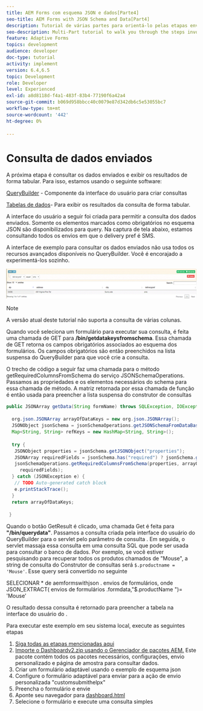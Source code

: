 ```yaml
---
title: AEM Forms com esquema JSON e dados[Parte4]
seo-title: AEM Forms with JSON Schema and Data[Part4]
description: Tutorial de várias partes para orientá-lo pelas etapas envolvidas na criação do formulário adaptável com esquema JSON e consulta dos dados enviados.
seo-description: Multi-Part tutorial to walk you through the steps involved in creating Adaptive Form with JSON schema and querying the submitted data.
feature: Adaptive Forms
topics: development
audience: developer
doc-type: tutorial
activity: implement
version: 6.4,6.5
topic: Development
role: Developer
level: Experienced
exl-id: a8d8118d-f4a1-483f-83b4-77190f6a42a4
source-git-commit: b069d958bbcc40c0079e87d342db6c5e53055bc7
workflow-type: tm+mt
source-wordcount: '442'
ht-degree: 0%

---
```


# Consulta de dados enviados


A próxima etapa é consultar os dados enviados e exibir os resultados de forma tabular. Para isso, estamos usando o seguinte software:

[QueryBuilder](https://querybuilder.js.org/) - Componente da interface do usuário para criar consultas

[Tabelas de dados](https://datatables.net/)- Para exibir os resultados da consulta de forma tabular.

A interface do usuário a seguir foi criada para permitir a consulta dos dados enviados. Somente os elementos marcados como obrigatórios no esquema JSON são disponibilizados para query. Na captura de tela abaixo, estamos consultando todos os envios em que o delivery pref é SMS.

A interface de exemplo para consultar os dados enviados não usa todos os recursos avançados disponíveis no QueryBuilder. Você é encorajado a experimentá-los sozinho.

![querybuilder](assets/querybuilderui.gif)

>[!NOTE]
>
>A versão atual deste tutorial não suporta a consulta de várias colunas.

Quando você seleciona um formulário para executar sua consulta, é feita uma chamada de GET para **/bin/getdatakeysfromschema**. Essa chamada de GET retorna os campos obrigatórios associados ao esquema dos formulários. Os campos obrigatórios são então preenchidos na lista suspensa do QueryBuilder para que você crie a consulta.

O trecho de código a seguir faz uma chamada para o método getRequiredColumnsFromSchema do serviço JSONSchemaOperations. Passamos as propriedades e os elementos necessários do schema para essa chamada de método. A matriz retornada por essa chamada de função é então usada para preencher a lista suspensa do construtor de consultas

```java
public JSONArray getData(String formName) throws SQLException, IOException {

  org.json.JSONArray arrayOfDataKeys = new org.json.JSONArray();
  JSONObject jsonSchema = jsonSchemaOperations.getJSONSchemaFromDataBase(formName);
  Map<String, String> refKeys = new HashMap<String, String>();

  try {
   JSONObject properties = jsonSchema.getJSONObject("properties");
   JSONArray requiredFields = jsonSchema.has("required") ? jsonSchema.getJSONArray("required") : null;
   jsonSchemaOperations.getRequiredColumnsFromSchema(properties, arrayOfDataKeys, "", jsonSchema, refKeys,
     requiredFields);
  } catch (JSONException e) {
   // TODO Auto-generated catch block
   e.printStackTrace();
  }
  return arrayOfDataKeys;

 }
```

Quando o botão GetResult é clicado, uma chamada Get é feita para **&quot;/bin/querydata&quot;**. Passamos a consulta criada pela interface do usuário do QueryBuilder para o servlet pelo parâmetro de consulta . Em seguida, o servlet massaja essa consulta em uma consulta SQL que pode ser usada para consultar o banco de dados. Por exemplo, se você estiver pesquisando para recuperar todos os produtos chamados de &quot;Mouse&quot;, a string de consulta do Construtor de consultas será `$.productname = 'Mouse'`. Esse query será convertido no seguinte

SELECIONAR &#42; de aemformswithjson .  envios de formulários, onde JSON_EXTRACT( envios de formulários .formdata,&quot;$.productName &quot;)= &#39;Mouse&#39;

O resultado dessa consulta é retornado para preencher a tabela na interface do usuário do .

Para executar este exemplo em seu sistema local, execute as seguintes etapas

1. [Siga todas as etapas mencionadas aqui](part2.md)
1. [Importe o Dashboardv2.zip usando o Gerenciador de pacotes AEM.](assets/dashboardv2.zip) Este pacote contém todos os pacotes necessários, configurações, envio personalizado e página de amostra para consultar dados.
1. Criar um formulário adaptável usando o exemplo de esquema json
1. Configure o formulário adaptável para enviar para a ação de envio personalizada &quot;customsubmithelpx&quot;
1. Preencha o formulário e envie
1. Aponte seu navegador para [dashboard.html](http://localhost:4502/content/AemForms/dashboard.html)
1. Selecione o formulário e execute uma consulta simples
